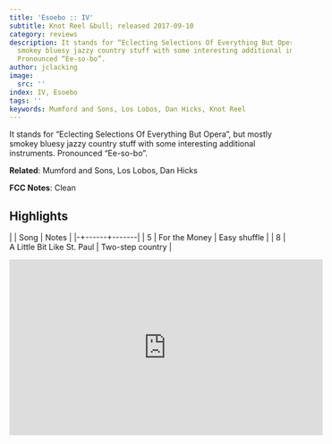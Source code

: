```yaml
---
title: 'Esoebo :: IV'
subtitle: Knot Reel &bull; released 2017-09-10
category: reviews
description: It stands for “Eclecting Selections Of Everything But Opera”, but mostly
  smokey bluesy jazzy country stuff with some interesting additional instruments.
  Pronounced “Ee-so-bo”.
author: jclacking
image:
  src: ''
index: IV, Esoebo
tags: ''
keywords: Mumford and Sons, Los Lobos, Dan Hicks, Knot Reel
---
```

It stands for “Eclecting Selections Of Everything But Opera”, but mostly smokey bluesy jazzy country stuff with some interesting additional instruments. Pronounced “Ee-so-bo”.<!--more-->

**Related**: Mumford and Sons, Los Lobos, Dan Hicks

**FCC Notes**: Clean

## Highlights

| | Song | Notes |
|-+------+-------|
| 5 | For the Money | Easy shuffle |
| 8 | A Little Bit Like St. Paul | Two-step country |

<div class="tlo-detail-video"><iframe width="560" height="315" src="https://www.youtube.com/embed/ma9FgmrO7WM" frameborder="0" allow="autoplay; encrypted-media" allowfullscreen></iframe></div>

